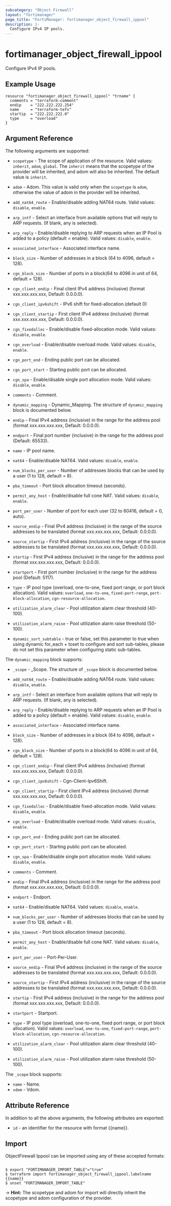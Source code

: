 ```yaml
---
subcategory: "Object Firewall"
layout: "fortimanager"
page_title: "FortiManager: fortimanager_object_firewall_ippool"
description: |-
  Configure IPv4 IP pools.
---
```


# fortimanager_object_firewall_ippool
Configure IPv4 IP pools.

## Example Usage

```hcl
resource "fortimanager_object_firewall_ippool" "trname" {
  comments = "terraform-comment"
  endip    = "222.222.222.254"
  name     = "terraform-tefv"
  startip  = "222.222.222.0"
  type     = "overload"
}
```

## Argument Reference


The following arguments are supported:

* `scopetype` - The scope of application of the resource. Valid values: `inherit`, `adom`, `global`. The `inherit` means that the scopetype of the provider will be inherited, and adom will also be inherited. The default value is `inherit`.
* `adom` - Adom. This value is valid only when the `scopetype` is `adom`, otherwise the value of adom in the provider will be inherited.

* `add_nat64_route` - Enable/disable adding NAT64 route. Valid values: `disable`, `enable`.

* `arp_intf` - Select an interface from available options that will reply to ARP requests. (If blank, any is selected).
* `arp_reply` - Enable/disable replying to ARP requests when an IP Pool is added to a policy (default = enable). Valid values: `disable`, `enable`.

* `associated_interface` - Associated interface name.
* `block_size` - Number of addresses in a block (64 to 4096, default = 128).
* `cgn_block_size` - Number of ports in a block(64 to 4096 in unit of 64, default = 128).
* `cgn_client_endip` - Final client IPv4 address (inclusive) (format xxx.xxx.xxx.xxx, Default: 0.0.0.0).
* `cgn_client_ipv6shift` - IPv6 shift for fixed-allocation.(default 0)
* `cgn_client_startip` - First client IPv4 address (inclusive) (format xxx.xxx.xxx.xxx, Default: 0.0.0.0).
* `cgn_fixedalloc` - Enable/disable fixed-allocation mode. Valid values: `disable`, `enable`.

* `cgn_overload` - Enable/disable overload mode. Valid values: `disable`, `enable`.

* `cgn_port_end` - Ending public port can be allocated.
* `cgn_port_start` - Starting public port can be allocated.
* `cgn_spa` - Enable/disable single port allocation mode. Valid values: `disable`, `enable`.

* `comments` - Comment.
* `dynamic_mapping` - Dynamic_Mapping. The structure of `dynamic_mapping` block is documented below.
* `endip` - Final IPv4 address (inclusive) in the range for the address pool (format xxx.xxx.xxx.xxx, Default: 0.0.0.0).
* `endport` - Final port number (inclusive) in the range for the address pool (Default: 65533).
* `name` - IP pool name.
* `nat64` - Enable/disable NAT64. Valid values: `disable`, `enable`.

* `num_blocks_per_user` - Number of addresses blocks that can be used by a user (1 to 128, default = 8).
* `pba_timeout` - Port block allocation timeout (seconds).
* `permit_any_host` - Enable/disable full cone NAT. Valid values: `disable`, `enable`.

* `port_per_user` - Number of port for each user (32 to 60416, default = 0, auto).
* `source_endip` - Final IPv4 address (inclusive) in the range of the source addresses to be translated (format xxx.xxx.xxx.xxx, Default: 0.0.0.0).
* `source_startip` - First IPv4 address (inclusive) in the range of the source addresses to be translated (format xxx.xxx.xxx.xxx, Default: 0.0.0.0).
* `startip` - First IPv4 address (inclusive) in the range for the address pool (format xxx.xxx.xxx.xxx, Default: 0.0.0.0).
* `startport` - First port number (inclusive) in the range for the address pool (Default: 5117).
* `type` - IP pool type (overload, one-to-one, fixed port range, or port block allocation). Valid values: `overload`, `one-to-one`, `fixed-port-range`, `port-block-allocation`, `cgn-resource-allocation`.

* `utilization_alarm_clear` - Pool utilization alarm clear threshold (40-100).
* `utilization_alarm_raise` - Pool utilization alarm raise threshold (50-100).
* `dynamic_sort_subtable` - true or false, set this parameter to true when using dynamic for_each + toset to configure and sort sub-tables, please do not set this parameter when configuring static sub-tables.

The `dynamic_mapping` block supports:

* `_scope` - _Scope. The structure of `_scope` block is documented below.
* `add_nat64_route` - Enable/disable adding NAT64 route. Valid values: `disable`, `enable`.

* `arp_intf` - Select an interface from available options that will reply to ARP requests. (If blank, any is selected).
* `arp_reply` - Enable/disable replying to ARP requests when an IP Pool is added to a policy (default = enable). Valid values: `disable`, `enable`.

* `associated_interface` - Associated interface name.
* `block_size` - Number of addresses in a block (64 to 4096, default = 128).
* `cgn_block_size` - Number of ports in a block(64 to 4096 in unit of 64, default = 128).
* `cgn_client_endip` - Final client IPv4 address (inclusive) (format xxx.xxx.xxx.xxx, Default: 0.0.0.0).
* `cgn_client_ipv6shift` - Cgn-Client-Ipv6Shift.
* `cgn_client_startip` - First client IPv4 address (inclusive) (format xxx.xxx.xxx.xxx, Default: 0.0.0.0).
* `cgn_fixedalloc` - Enable/disable fixed-allocation mode. Valid values: `disable`, `enable`.

* `cgn_overload` - Enable/disable overload mode. Valid values: `disable`, `enable`.

* `cgn_port_end` - Ending public port can be allocated.
* `cgn_port_start` - Starting public port can be allocated.
* `cgn_spa` - Enable/disable single port allocation mode. Valid values: `disable`, `enable`.

* `comments` - Comment.
* `endip` - Final IPv4 address (inclusive) in the range for the address pool (format xxx.xxx.xxx.xxx, Default: 0.0.0.0).
* `endport` - Endport.
* `nat64` - Enable/disable NAT64. Valid values: `disable`, `enable`.

* `num_blocks_per_user` - Number of addresses blocks that can be used by a user (1 to 128, default = 8).
* `pba_timeout` - Port block allocation timeout (seconds).
* `permit_any_host` - Enable/disable full cone NAT. Valid values: `disable`, `enable`.

* `port_per_user` - Port-Per-User.
* `source_endip` - Final IPv4 address (inclusive) in the range of the source addresses to be translated (format xxx.xxx.xxx.xxx, Default: 0.0.0.0).
* `source_startip` - First IPv4 address (inclusive) in the range of the source addresses to be translated (format xxx.xxx.xxx.xxx, Default: 0.0.0.0).
* `startip` - First IPv4 address (inclusive) in the range for the address pool (format xxx.xxx.xxx.xxx, Default: 0.0.0.0).
* `startport` - Startport.
* `type` - IP pool type (overload, one-to-one, fixed port range, or port block allocation). Valid values: `overload`, `one-to-one`, `fixed-port-range`, `port-block-allocation`, `cgn-resource-allocation`.

* `utilization_alarm_clear` - Pool utilization alarm clear threshold (40-100).
* `utilization_alarm_raise` - Pool utilization alarm raise threshold (50-100).

The `_scope` block supports:

* `name` - Name.
* `vdom` - Vdom.


## Attribute Reference

In addition to all the above arguments, the following attributes are exported:
* `id` - an identifier for the resource with format {{name}}.

## Import

ObjectFirewall Ippool can be imported using any of these accepted formats:
```

$ export "FORTIMANAGER_IMPORT_TABLE"="true"
$ terraform import fortimanager_object_firewall_ippool.labelname {{name}}
$ unset "FORTIMANAGER_IMPORT_TABLE"
```
-> **Hint:** The scopetype and adom for import will directly inherit the scopetype and adom configuration of the provider.
